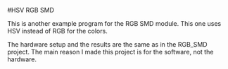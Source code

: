 #HSV RGB SMD

This is another example program for the RGB SMD module. This one uses HSV instead of RGB for the colors.

The hardware setup and the results are the same as in the RGB_SMD project. The main reason I made this project is for the software, not the hardware. 